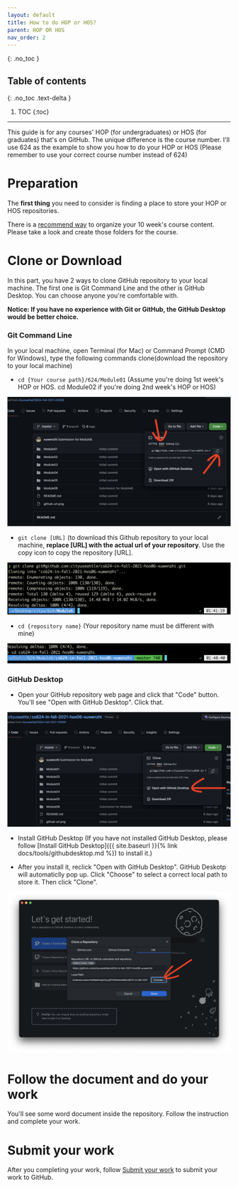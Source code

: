 ```yaml
---
layout: default
title: How to do HOP or HOS?
parent: HOP OR HOS
nav_order: 2
---
```



{: .no_toc }

## Table of contents
{: .no_toc .text-delta }

1. TOC
{:toc}

---


This guide is for any courses' HOP (for undergraduates) or HOS (for graduates) that's on GitHub. The unique difference is the course number. I'll use 624 as the example to show you how to do your HOP or HOS (Please remember to use your correct course number instead of 624)

# Preparation

The **first thing** you need to consider is finding a place to store your HOP or HOS repositories. 

There is a [recommend way](../organization/) to organize your 10 week's course content. Please take a look and create those folders for the course.

# Clone or Download

In this part, you have 2 ways to clone GitHub repository to your local machine. The first one is Git Command Line and the other is GitHub Desktop. You can choose anyone you're comfortable with.

**Notice: If you have no experience with Git or GitHub, the GitHub Desktop would be better choice.**


### Git Command Line

 In your local machine, open Terminal (for Mac) or Command Prompt (CMD for Windows), type the following commands clone(download the repository to your local machine)

* `cd {Your course path}/624/Module01` (Assume you're doing 1st week's HOP or HOS. cd Module02 if you're doing 2nd week's HOP or HOS)

![HOP and HOS organized sturcture](/assets/images/hos-readme-sample.png)

* `git clone [URL]` (to download this Github repository to your local machine, **replace [URL] with the actual url of your repository**. Use the copy icon to copy the repository [URL].

![HOP and HOS organized sturcture](/assets/images/hos-readme-clone.png)

* `cd {repository name}` (Your repository name must be different with mine)

![HOP and HOS organized sturcture](/assets/images/hos-readme-cd.png)

### GitHub Desktop

* Open your GitHub repository web page and click that "Code" button. You'll see "Open with GitHub Desktop". Click that.

![](/assets/images/hos-readme-clone-desktop.png)

* Install GitHub Desktop (If you have not installed GitHub Desktop, please follow [Install GitHub Desktop]({{ site.baseurl }}{% link docs/tools/githubdesktop.md %}) to install it.)

* After you install it, reclick "Open with GitHub Desktop". GitHub Deskotp will automaticlly pop up. Click "Choose" to select a correct local path to store it. Then click "Clone".

![](/assets/images/github-desktop-clone.png)



# Follow the document and do your work

You'll see some word document inside the repository. Follow the instruction and complete your work.


# Submit your work

After you completing your work, follow [Submit your work](../submit/) to submit your work to GitHub.
